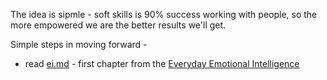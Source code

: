 The idea is sipmle - soft skills is 90% success working with people, so the more 
empowered we are the better results we'll get.

Simple steps in moving forward - 
- read [ei.md](ei.md) - first chapter from the [Everyday Emotional Intelligence](https://www.amazon.ca/Harvard-Business-Everyday-Emotional-Intelligence-ebook/dp/B072XZR58Q/ref=tmm_kin_swatch_0?_encoding=UTF8&qid=1668694585&sr=8-1) 

